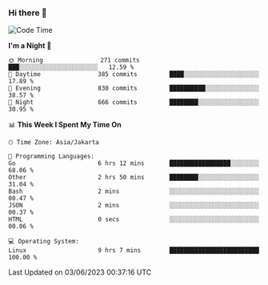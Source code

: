 ### Hi there 👋

<!--
**rmsubekti/rmsubekti** is a ✨ _special_ ✨ repository because its `README.md` (this file) appears on your GitHub profile.

Here are some ideas to get you started:

- 🔭 I’m currently working on ...
- 🌱 I’m currently learning ...
- 👯 I’m looking to collaborate on ...
- 🤔 I’m looking for help with ...
- 💬 Ask me about ...
- 📫 How to reach me: ...
- 😄 Pronouns: ...
- ⚡ Fun fact: ...
-->

<!--START_SECTION:waka-->
![Code Time](http://img.shields.io/badge/Code%20Time-1%2C413%20hrs%209%20mins-blue)

**I'm a Night 🦉** 

```text
🌞 Morning                271 commits         ███░░░░░░░░░░░░░░░░░░░░░░   12.59 % 
🌆 Daytime                385 commits         ████░░░░░░░░░░░░░░░░░░░░░   17.89 % 
🌃 Evening                830 commits         ██████████░░░░░░░░░░░░░░░   38.57 % 
🌙 Night                  666 commits         ████████░░░░░░░░░░░░░░░░░   30.95 % 
```


📊 **This Week I Spent My Time On** 

```text
🕑︎ Time Zone: Asia/Jakarta

💬 Programming Languages: 
Go                       6 hrs 12 mins       █████████████████░░░░░░░░   68.06 % 
Other                    2 hrs 50 mins       ████████░░░░░░░░░░░░░░░░░   31.04 % 
Bash                     2 mins              ░░░░░░░░░░░░░░░░░░░░░░░░░   00.47 % 
JSON                     2 mins              ░░░░░░░░░░░░░░░░░░░░░░░░░   00.37 % 
HTML                     0 secs              ░░░░░░░░░░░░░░░░░░░░░░░░░   00.06 % 

💻 Operating System: 
Linux                    9 hrs 7 mins        █████████████████████████   100.00 % 
```


 Last Updated on 03/06/2023 00:37:16 UTC
<!--END_SECTION:waka-->
